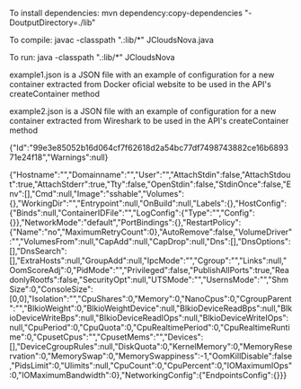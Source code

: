 To install dependencies:
mvn dependency:copy-dependencies "-DoutputDirectory=./lib"

To compile:
javac -classpath ".:lib/*" JCloudsNova.java

To run:
java -classpath ".:lib/*" JCloudsNova

example1.json is a JSON file with an example of configuration for a new
container extracted from Docker oficial website to be used in the API's
createContainer method

example2.json is a JSON file with an example of configuration for a new
container extracted from Wireshark to be used in the API's createContainer
method

{"Id":"99e3e85052b16d064cf7f62618d2a54bc77df7498743882ce16b689371e24f18","Warnings":null}

{"Hostname":"","Domainname":"","User":"","AttachStdin":false,"AttachStdout":true,"AttachStderr":true,"Tty":false,"OpenStdin":false,"StdinOnce":false,"Env":[],"Cmd":null,"Image":"sshable","Volumes":{},"WorkingDir":"","Entrypoint":null,"OnBuild":null,"Labels":{},"HostConfig":{"Binds":null,"ContainerIDFile":"","LogConfig":{"Type":"","Config":{}},"NetworkMode":"default","PortBindings":{},"RestartPolicy":{"Name":"no","MaximumRetryCount":0},"AutoRemove":false,"VolumeDriver":"","VolumesFrom":null,"CapAdd":null,"CapDrop":null,"Dns":[],"DnsOptions":[],"DnsSearch":[],"ExtraHosts":null,"GroupAdd":null,"IpcMode":"","Cgroup":"","Links":null,"OomScoreAdj":0,"PidMode":"","Privileged":false,"PublishAllPorts":true,"ReadonlyRootfs":false,"SecurityOpt":null,"UTSMode":"","UsernsMode":"","ShmSize":0,"ConsoleSize":[0,0],"Isolation":"","CpuShares":0,"Memory":0,"NanoCpus":0,"CgroupParent":"","BlkioWeight":0,"BlkioWeightDevice":null,"BlkioDeviceReadBps":null,"BlkioDeviceWriteBps":null,"BlkioDeviceReadIOps":null,"BlkioDeviceWriteIOps":null,"CpuPeriod":0,"CpuQuota":0,"CpuRealtimePeriod":0,"CpuRealtimeRuntime":0,"CpusetCpus":"","CpusetMems":"","Devices":[],"DeviceCgroupRules":null,"DiskQuota":0,"KernelMemory":0,"MemoryReservation":0,"MemorySwap":0,"MemorySwappiness":-1,"OomKillDisable":false,"PidsLimit":0,"Ulimits":null,"CpuCount":0,"CpuPercent":0,"IOMaximumIOps":0,"IOMaximumBandwidth":0},"NetworkingConfig":{"EndpointsConfig":{}}}
